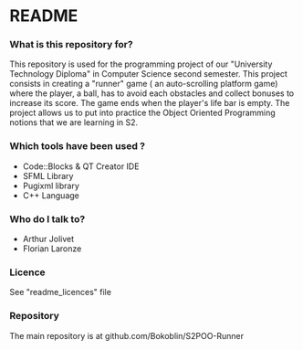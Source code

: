 # README #


### What is this repository for? ###


This repository is used for the programming project of our "University Technology Diploma" in Computer Science second semester. 
This project consists in creating a "runner" game ( an auto-scrolling platform game) where the player, a ball, has to avoid each obstacles
and collect bonuses to increase its score. The game ends when the player's life bar is empty.
The project allows us to put into practice the Object Oriented Programming notions that we are learning in S2.


### Which tools have been used ? ###

* Code::Blocks & QT Creator IDE
* SFML Library
* Pugixml library
* C++ Language


### Who do I talk to? ###

* Arthur Jolivet
* Florian Laronze

### Licence ###

See "readme_licences" file

### Repository ###

The main repository is at github.com/Bokoblin/S2POO-Runner